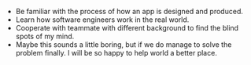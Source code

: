 

* Be familiar with the process of how an app is designed and produced.
* Learn how software engineers work in the real world.
* Cooperate with teammate with different background to find the blind spots of my mind.
* Maybe this sounds a little boring, but if we do manage to solve the problem finally. I will be so happy to help world a better place.

